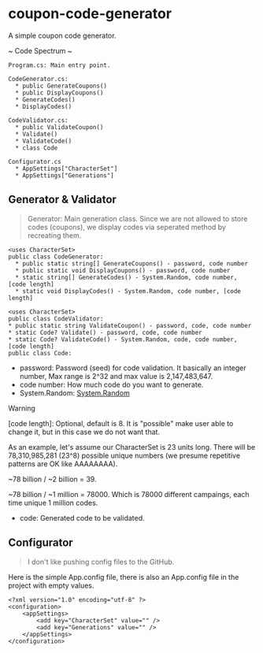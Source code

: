 # coupon-code-generator
A simple coupon code generator.

~ Code Spectrum ~ 

```Csharp
Program.cs: Main entry point.

CodeGenerator.cs: 
  * public GenerateCoupons()
  * public DisplayCoupons()
  * GenerateCodes()
  * DisplayCodes()

CodeValidator.cs:
  * public ValidateCoupon()
  * Validate() 
  * ValidateCode()
  * class Code

Configurator.cs
  * AppSettings["CharacterSet"]
  * AppSettings["Generations"]
```

## Generator & Validator
> Generator: Main generation class. Since we are not allowed to store codes (coupons), we display codes via seperated method by recreating them.
```
<uses CharacterSet>
public class CodeGenerator: 
  * public static string[] GenerateCoupons() - password, code number
  * public static void DisplayCoupons() - password, code number
  * static string[] GenerateCodes() - System.Random, code number, [code length]
  * static void DisplayCodes() - System.Random, code number, [code length]

<uses CharacterSet>
public class CodeValidator: 
* public static string ValidateCoupon() - password, code, code number 
* static Code? Validate() - password, code, code number 
* static Code? ValidateCode() - System.Random, code, code number, [code length]
public class Code:

```	

- password: Password (seed) for code validation. It basically an integer number, Max range is 2^32 and max value is 2,147,483,647.
- code number: How much code do you want to generate.
- System.Random: [System.Random](https://learn.microsoft.com/en-us/dotnet/api/system.random?view=net-8.0)
> [!WARNING]
> [code length]: Optional, default is 8. It is "possible" make user able to change it, but in this case we do not want that.
> 
> As an example, let's assume our CharacterSet is 23 units long. There will be 78,310,985,281 (23^8) possible unique numbers (we presume repetitive patterns are OK like AAAAAAAA).
> 
> ~78 billion / ~2 billion = 39.
> 
> ~78 billion / ~1 million = 78000. Which is 78000 different campaings, each time unique 1 million codes.

- code: Generated code to be validated.

## Configurator
> I don't like pushing config files to the GitHub.

Here is the simple App.config file, there is also an App.config file in the project with empty values.
```
<?xml version="1.0" encoding="utf-8" ?>
<configuration>
	<appSettings>
		<add key="CharacterSet" value="" />
		<add key="Generations" value="" />
	</appSettings>
</configuration>
```

